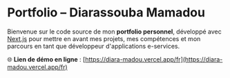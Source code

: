 # Portfolio – Diarassouba Mamadou

Bienvenue sur le code source de mon **portfolio personnel**, développé avec [Next.js](https://nextjs.org) pour mettre en avant mes projets, mes compétences et mon parcours en tant que développeur d'applications e-services.

🌐 **Lien de démo en ligne** : [https://diara-madou.vercel.app/fr](https://diara-madou.vercel.app/fr)


